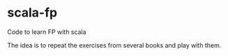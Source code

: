 # scala-fp
Code to learn FP with scala

The idea is to repeat the exercises from several books and play with them.
